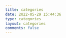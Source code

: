 ```yaml
---
title: categories
date: 2022-05-29 15:44:36
type: categories
layout: categories
comments: false
---
```

